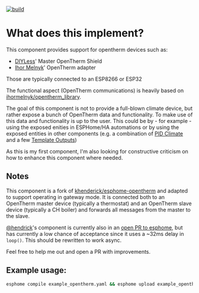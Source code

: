 [![build](https://github.com/foxey/esphome-opentherm/actions/workflows/build.yaml/badge.svg)](https://github.com/foxey/esphome-opentherm/actions/workflows/build.yaml)

# What does this implement?

This component provides support for opentherm devices such as:
* [DIYLess](https://diyless.com/)' Master OpenTherm Shield
* [Ihor Melnyk](http://ihormelnyk.com/opentherm_adapter)' OpenTherm adapter

Those are typically connected to an ESP8266 or ESP32

The functional aspect (OpenTherm communications) is heavily based on [ihormelnyk/opentherm_library](https://github.com/ihormelnyk/opentherm_library).

The goal of this component is not to provide a full-blown climate device, but rather expose a
bunch of OpenTherm data and functionality. To make use of this data and functionality is up to the user. 
This could be by - for example - using the exposed enities in ESPHome/HA automations or by using the 
exposed entities in other components (e.g. a combination of [PID Climate](https://esphome.io/components/climate/pid.html)
and a few [Template Outputs](https://esphome.io/components/output/template.html))

As this is my first component, I'm also looking for constructive criticism on how to enhance this
component where needed.

## Notes

This component is a fork of [khenderick/esphome-opentherm](https://github.com/khenderick/esphome-opentherm) and adapted to support operating in gateway mode. It is connected both to an OpenTherm master device (typically a thermostat) and an OpenTherm slave device (typically a CH boiler) and forwards all messages from the master to the slave.

[@hendrick](https://github.com/khenderick)'s component is currently also in an [open PR to esphome](https://github.com/esphome/esphome/pull/3921),
but has currently a low chance of acceptance since it uses a ~32ms delay in `loop()`. This should be
rewritten to work async.

Feel free to help me out and open a PR with improvements.

## Example usage:

```bash
esphome compile example_opentherm.yaml && esphome upload example_opentherm.yaml
```
